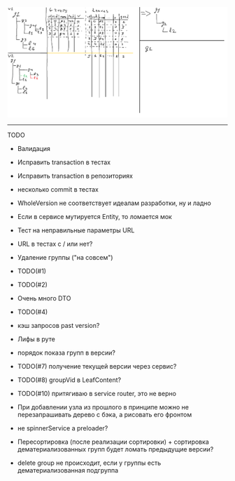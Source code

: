 ![Alt text](ActionSchema.png?raw=true "Schema")

----------
TODO
- Валидация
- Исправить transaction в тестах 
- Исправить transaction в репозиториях
- несколько commit в тестах
- WholeVersion не соответствует идеалам разработки, ну и ладно
- Если в сервисе мутируется Entity, то ломается мок
- Тест на неправильные параметры URL
- URL в тестах с / или нет?

- Удаление группы ("на совсем")
- TODO(#1)
- TODO(#2)
- Очень много DTO
- TODO(#4)
- кэш запросов past version?
- Лифы в руте
- порядок показа групп в версии?
- TODO(#7) получение текущей версии через сервис?
- TODO(#8) groupVid в LeafContent?
- TODO(#10) притягиваю в service router, это не верно
- При добавлении узла из прошлого в принципе можно не перезапрашивать дерево с бэка, а рисовать его фронтом
- не spinnerService а preloader?
- Пересортировка (после реализации сортировки) + сортировка дематериализованных групп будет ломать предыдущие версии?
- delete group не происходит, если у группы есть дематериализованная подгруппа